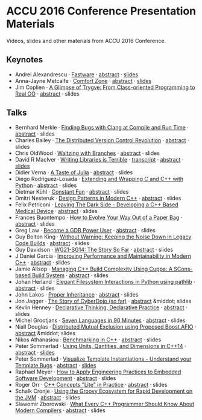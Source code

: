 ACCU 2016 Conference Presentation Materials
===========================================
Videos, slides and other materials from ACCU 2016 Conference.

Keynotes
--------
- Andrei Alexandrescu &middot; [Fastware](http://www.youtube.com/attribution_link?a=974LkSPRgrU&u=/watch%3Fv%3DAxnotgLql0k%26feature%3Dem-uploademail) &middot; [abstract](http://accu.org/index.php/conferences/accu_conference_2016/accu2016_sessions#Fastware) &middot; [slides](http://www.slideshare.net/AndreiAlexandrescu2/accu-keynote-by-andrei-alexandrescu)
- Anna-Jayne Metcalfe &middot; [Comfort Zone](https://www.youtube.com/watch?v=Arlu9PnK7Zw) &middot; [abstract](http://accu.org/index.php/conferences/accu_conference_2016/accu2016_sessions#Comfort_Zone) &middot; [slides](http://www.riverblade.co.uk/downloads/slides/comfort_zone.pdf)
- Jim Coplien &middot; [A Glimpse of Trygve: From Class-oriented Programming to Real OO](https://www.youtube.com/watch?v=lQQ_CahFVzw) &middot; [abstract](http://accu.org/index.php/conferences/accu_conference_2016/accu2016_sessions#A_Glimpse_of_Trygve:_From_Class-oriented_Programming_to_Real_OO) &middot; slides

Talks
-----
- Bernhard Merkle &middot; [Finding Bugs with Clang at Compile and Run Time](https://www.youtube.com/watch?v=kkokHPKlhzQ&list=PL9hrFapz4dsObkSjgBlyFl-aotNvk2GeP&index=3) &middot; [abstract](http://accu.org/index.php/conferences/accu_conference_2016/accu2016_sessions#Finding_Bugs_with_Clang_at_Compile_and_Run_Time) &middot; slides
- Charles Bailey &middot; [The Distributed Version Control Revolution](http://www.youtube.com/attribution_link?a=llT77YqZL6g&u=/watch%3Fv%3DJA1eMmCCk8A%26feature%3Dem-uploademail) &middot; [abstract](http://accu.org/index.php/conferences/accu_conference_2016/accu2016_sessions#The_Distributed_Version_Control_Revolution) &middot; slides
- Chris OldWood &middot; [Waltzing with Branches](https://www.youtube.com/watch?v=gYhndMJEbpg&list=PL9hrFapz4dsObkSjgBlyFl-aotNvk2GeP&index=5) &middot; [abstract](http://accu.org/index.php/conferences/accu_conference_2016/accu2016_sessions#Waltzing_with_Branches) &middot; slides
- David R MacIver &middot; [Writing Libraries is Terrible](http://www.youtube.com/attribution_link?a=SQjF_D7Ksdo&u=/watch%3Fv%3D2XCDm3MoXUY%26feature%3Dem-uploademail) &middot; [transcript](http://www.drmaciver.com/2016/04/writing-libraries-is-terrible/) &middot; [abstract](http://accu.org/index.php/conferences/accu_conference_2016/accu2016_sessions#Writing_Libraries_is_Terrible) &middot; [slides](http://bit.ly/writing-libraries)
- Didier Verna &middot; [A Taste of Julia](https://www.youtube.com/watch?v=8m11sbfegoY&list=PL9hrFapz4dsNx2fwGFwj8NtPzQr2SexTv&index=3) &middot; [abstract](http://accu.org/index.php/conferences/accu_conference_2016/accu2016_sessions#A_Taste_of_Julia) &middot; slides
- Diego Rodriguez-Losada &middot; [Extending and Wrapping C and C++ with Python](http://www.youtube.com/attribution_link?a=bYaaipVej60&u=/watch%3Fv%3Dj00-uFBrJu4%26feature%3Dem-uploademail) &middot; [abstract](http://accu.org/index.php/conferences/accu_conference_2016/accu2016_sessions#Extending_and_Wrapping_C_and_C++_with_Python) &middot; slides
- Dietmar Kühl &middot; [Constant Fun](https://youtu.be/T37ElKPICvo) &middot; [abstract](http://accu.org/index.php/conferences/accu_conference_2016/accu2016_sessions#Constant_Fun) &middot; slides
- Dmitri Nesteruk &middot; [Design Patterns in Modern C++](https://www.youtube.com/watch?v=sJnoIF4_Ug8&list=PL9hrFapz4dsNx2fwGFwj8NtPzQr2SexTv&index=6) &middot; [abstract](http://accu.org/index.php/conferences/accu_conference_2016/accu2016_sessions#Design_Patterns_in_Modern_C++) &middot; slides
- Felix Petriconi &middot; [Leaving The Dark Side - Developing a C++ Based Medical Device](https://www.youtube.com/watch?v=W-mLN_r3c6Q&list=PL9hrFapz4dsNx2fwGFwj8NtPzQr2SexTv&index=7) &middot; [abstract](http://accu.org/index.php/conferences/accu_conference_2016/accu2016_sessions#Leaving_the_Dark_Side) &middot; slides
- Frances Buontempo &middot; [How to Evolve Your Way Out of a Paper Bag](https://www.youtube.com/watch?v=vhhS_MYViW4&list=PL9hrFapz4dsObkSjgBlyFl-aotNvk2GeP&index=4) &middot; [abstract](http://accu.org/index.php/conferences/accu_conference_2016/accu2016_sessions#How_to_Evolve_Your_Way_Out_of_a_Paper_Bag) &middot; slides
- Greg Law &middot; [Become a GDB Power User](https://www.youtube.com/watch?v=713ay4bZUrw&index=10&list=PL9hrFapz4dsM1B9bI8VmEE4JJlR0m-dvo) &middot; [abstract](http://accu.org/index.php/conferences/accu_conference_2016/accu2016_sessions#Become_a_GDB_Power_User) &middot; slides
- Guy Bolton King &middot; [Without Warning: Keeping the Noise Down in Legacy Code Builds](https://www.youtube.com/watch?v=xIt97Ga_bJU&index=6&list=PL9hrFapz4dsM1B9bI8VmEE4JJlR0m-dvo) &middot; [abstract](http://accu.org/index.php/conferences/accu_conference_2016/accu2016_sessions#Without_Warning:_Keeping_the_Noise_Down_in_Legacy_Code_Builds) &middot; slides
- Guy Davidson &middot; [WG21-SG14: The Story So Far](https://www.youtube.com/watch?v=8qidMzxlnt4&list=PL9hrFapz4dsObkSjgBlyFl-aotNvk2GeP&index=2) &middot; [abstract](http://accu.org/index.php/conferences/accu_conference_2016/accu2016_sessions#WG21-SG14:_The_Story_So_Far) &middot; slides
- J Daniel Garcia &middot; [Improving Performance and Maintainability in Modern C++](https://www.youtube.com/watch?v=cp8o9dMVMLc&index=9&list=PL9hrFapz4dsM1B9bI8VmEE4JJlR0m-dvo) &middot; [abstract](http://accu.org/index.php/conferences/accu_conference_2016/accu2016_sessions#Improving_Performance_and_Maintainability_in_Modern_C++) &middot; slides
- Jamie Allsop &middot; [Managing C++ Build Complexity Using Cuppa: A SCons-based Build System](https://www.youtube.com/watch?v=h_HhBT6xGeE&index=4&list=PL9hrFapz4dsM1B9bI8VmEE4JJlR0m-dvo) &middot; [abstract](http://accu.org/index.php/conferences/accu_conference_2016/accu2016_sessions#Algorithmic_Architecture:_Performant_Architecture_in_Evolving_Regulatory_Environments) &middot; slides
- Johan Herland &middot; [Elegant Filesystem Interactions in Python using pathlib](https://www.youtube.com/watch?v=Vrh63V7OoY8&index=7&list=PL9hrFapz4dsM1B9bI8VmEE4JJlR0m-dvo) &middot; [abstract](http://accu.org/index.php/conferences/accu_conference_2016/accu2016_sessions#Elegant_Filesystem_Interactions_in_Python_using_pathlib) &middot; slides
- John Lakos &middot; [Proper Inheritance](https://www.youtube.com/watch?v=w1yPw0Wd6jA&list=PL9hrFapz4dsObkSjgBlyFl-aotNvk2GeP&index=6) &middot; [abstract](http://accu.org/index.php/conferences/accu_conference_2016/accu2016_sessions#Proper_Inheritance) &middot; slides
- Jon Jagger &middot; [The Story of CyberDojo (so far)](https://www.youtube.com/watch?v=CPiACJVY4fA&list=PL9hrFapz4dsNx2fwGFwj8NtPzQr2SexTv&index=4) &middot; [abstract](http://accu.org/index.php/conferences/accu_conference_2016/accu2016_sessions#The_Story_of_CyberDojo_(so_far)) &middot; slides
- Kevlin Henney &middot; [Declarative Thinking, Declarative Practice](https://www.youtube.com/watch?v=nrVIlhtoE3Y&index=8&list=PL9hrFapz4dsM1B9bI8VmEE4JJlR0m-dvo) &middot; [abstract](http://accu.org/index.php/conferences/accu_conference_2016/accu2016_sessions#Declarative_Thinking,_Declarative_Practice) &middot; slides
- Michel Grootjans &middot; [Seven Languages in 90 Minutes](https://www.youtube.com/watch?v=Vxt_PDiJAEA) &middot; [abstract](http://accu.org/index.php/conferences/accu_conference_2016/accu2016_sessions#Seven_Languages_in_90_Minutes) &middot; slides
- Niall Douglas &middot; [Distributed Mutual Exclusion using Proposed Boost.AFIO](https://www.youtube.com/watch?v=elegewDwm64&list=PL9hrFapz4dsNx2fwGFwj8NtPzQr2SexTv&index=1) &middot; [abstract](http://accu.org/index.php/conferences/accu_conference_2016/accu2016_sessions#Distributed_Mutual_Exclusion_using_Proposed_Boost.AFIO_(asynchronous_filesystem_and_file_io)) &middot; slides
- Nikos Athanasiou &middot; [Benchmarking in C++](https://www.youtube.com/watch?v=L2RyGkKTcuk&index=5&list=PL9hrFapz4dsM1B9bI8VmEE4JJlR0m-dvo) &middot; [abstract](http://accu.org/index.php/conferences/accu_conference_2016/accu2016_sessions#Benchmarking_in_C++) &middot; slides
- Peter Sommerlad &middot; [Using Units, Qantities, and Dimensions in C++14](https://www.youtube.com/watch?v=N94oNLVNyLM&list=PL9hrFapz4dsNx2fwGFwj8NtPzQr2SexTv&index=2) &middot; [abstract](http://accu.org/index.php/conferences/accu_conference_2016/accu2016_sessions#Using_Units,_Qantities,_and_Dimensions_in_C++14) &middot; [slides](https://github.com/PeterSommerlad/Publications/tree/master/ACCU/units)
- Peter Sommerlad &middot; [Visualize Template Instantiations - Understand your Template Bugs](https://www.youtube.com/watch?v=FKQZmnRabqw&index=2&list=PL9hrFapz4dsM1B9bI8VmEE4JJlR0m-dvo) &middot; [abstract](http://accu.org/index.php/conferences/accu_conference_2016/accu2016_sessions#Visualize_Template_Instantiations_-_Understand_your_Template_Bugs) &middot; [slides](https://github.com/PeterSommerlad/Publications/tree/master/ACCU/templator_demo)
- Raphael Meyer &middot; [How to Apply Engineering Practices to Embedded Software Development](https://www.youtube.com/watch?v=fBiGF5H9y7I) &middot; [abstract](http://accu.org/index.php/conferences/accu_conference_2016/accu2016_sessions#How_to_Apply_Engineering_Practices_to_Embedded_Software_Development) &middot; slides
- Roger Orr &middot; [C++ Concepts "Lite" in Practice](http://www.youtube.com/attribution_link?a=A57JTimA3do&u=/watch%3Fv%3DS1Z-RbygAlw%26feature%3Dem-uploademail) &middot; [abstract](http://accu.org/index.php/conferences/accu_conference_2016/accu2016_sessions#C++_Concepts_%22Lite%22_in_Practice) &middot; slides
- Schalk Cronje &middot; [Using the Groovy Ecosystem for Rapid Development on the JVM](https://www.youtube.com/watch?v=9NYg5V_ZuVA&list=PL9hrFapz4dsObkSjgBlyFl-aotNvk2GeP&index=1) &middot; [abstract](http://accu.org/index.php/conferences/accu_conference_2016/accu2016_sessions#Using_the_Groovy_Ecosystem_for_Rapid_Development_on_the_JVM) &middot; slides
- Slawomir Zborowski &middot; [What Every C++ Programmer Should Know About Modern Compilers](https://www.youtube.com/watch?v=nfDTTxH5DsI&index=3&list=PL9hrFapz4dsM1B9bI8VmEE4JJlR0m-dvo) &middot; [abstract](http://accu.org/index.php/conferences/accu_conference_2016/accu2016_sessions#What_Every_C++_Programmer_Should_Know_About_Modern_Compilers) &middot; slides
